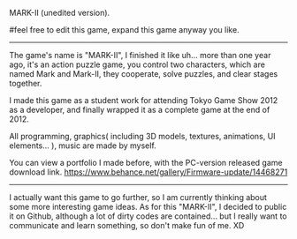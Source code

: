 MARK-II (unedited version).

#feel free to edit this game, expand this game anyway you like.

---
The game's name is "MARK-II", I finished it like uh... more than one year ago,
it's an action puzzle game, you control two characters, which are named Mark and Mark-II, they cooperate, solve puzzles, and clear stages together.

I made this game as a student work for attending Tokyo Game Show 2012 as a developer,
and finally wrapped it as a complete game at the end of 2012.

All programming, graphics( including 3D models, textures, animations, UI elements... ), music are made by myself.

You can view a portfolio I made before, with the PC-version released game download link.
https://www.behance.net/gallery/Firmware-update/14468271

---
I actually want this game to go further, so I am currently thinking about some more interesting game ideas.
As for this "MARK-II", I decided to public it on Github, although a lot of dirty codes are contained... but I really want to communicate and learn something, so don't make fun of me. XD